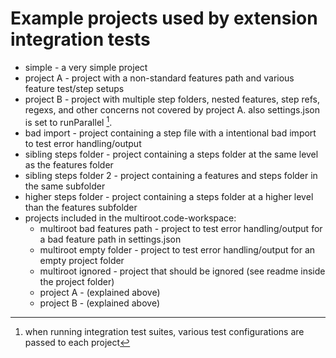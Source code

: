 # Example projects used by extension integration tests

- simple - a very simple project
- project A - project with a non-standard features path and various feature test/step setups
- project B - project with multiple step folders, nested features, step refs, regexs, and other concerns not covered by project A. also settings.json is set to runParallel [^1].
- bad import - project containing a step file with a intentional bad import to test error handling/output
- sibling steps folder - project containing a steps folder at the same level as the features folder
- sibling steps folder 2 - project containing a features and steps folder in the same subfolder
- higher steps folder - project containing a steps folder at a higher level than the features subfolder
- projects included in the multiroot.code-workspace:
  - multiroot bad features path - project to test error handling/output for a bad feature path in settings.json
  - multiroot empty folder - project to test error handling/output for an empty project folder
  - multiroot ignored - project that should be ignored (see readme inside the project folder)
  - project A - (explained above)
  - project B - (explained above)

[^1]: when running integration test suites, various test configurations are passed to each project
